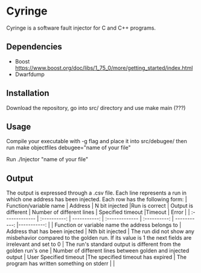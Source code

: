 # Cyringe 

Cyringe is a software fault injector for C and C++ programs.

## Dependencies

- Boost
    https://www.boost.org/doc/libs/1_75_0/more/getting_started/index.html
- Dwarfdump
    

##  Installation
Download the repository, go into src/ directory and use
make main (???)

## Usage
Compile your executable with -g flag and place it into src/debugee/ then run 
make objectfiles debugee="name of your file"

Run
./Injector "name of your file"



## Output
The output is expressed through a .csv file. Each line represents a run in which one address has been injected. Each row has the following form:
| Function/variable name       | Address     | N bit injected |Run is correct     | Output is different     | Number of different lines   | Specified timeout |Timeout  | Error |
| :------------- | :----------: | -----------: | :------------- | :----------: | -----------: |-----------: |
|  Function or variable name the address belongs to  | Address that has been injected   | Nth bit injected  | The run did not show any misbehavior compared to the golden run. If its value is 1 the next fields are irrelevant and set to 0  | The run's standard output is different from the golden run's one   | Number of different lines between golden and injected output | User Specified timeout   |The specified timeout has expired  | The program has written something on stderr    |
|


